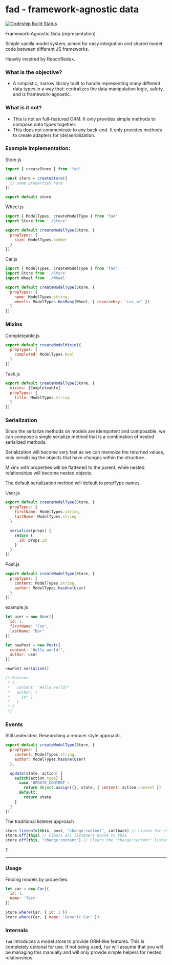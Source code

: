 # fad - framework-agnostic data

[![Codeship Build Status](https://codeship.com/projects/86061510-0365-0134-078c-16bd53bff421/status?branch=master)](https://codeship.com/projects/153844)

Framework-Agnostic Data (representation)

Simple vanilla model system, aimed for easy integration and shared model code between different JS frameworks.

Heavily inspired by React/Redux.

### What is the objective?

- A simplistic, narrow library built to handle representing many different data types in a
  way that: centralizes the data manipulation logic, safety, and is framework-agnostic.

### What is it not?

- This is not an full-featured ORM. It only provides simple methods to compose data types together.
- This does not communicate to any back-end. It only provides methods to create adapters for (de)serialization.


### Example Implementation:

Store.js

```js
import { createStore } from 'fad'

const store = createStore({
  // some properties here
})

export default store
```

Wheel.js

```js
import { ModelTypes, createModelType } from 'fad'
import Store from './Store'

export default createModelType(Store, {
  propTypes: {
    size: ModelTypes.number
  }
})
```

Car.js


```js
import { ModelTypes, createModelType } from 'fad'
import Store from './Store'
import Wheel from './Wheel'

export default createModelType(Store, {
  propTypes: {
    name: ModelTypes.string,
    wheels: ModelTypes.HasMany(Wheel, { reverseKey: 'car_id' })
  }
})
```

### Mixins

Completeable.js

```js
export default createModelMixin({
  propTypes: {
    completed: ModelTypes.bool
  }
})
```

Task.js

```js
export default createModelType(Store, {
  mixins: [Completeable]
  propTypes: {
    title: ModelTypes.string
  }
})
```

### Serialization

Since the serialize methods on models are idempotent and composable, we can compose a
single serialize method that is a combination of nested serialized methods.

Serialization will become very fast as we can memoize the returned values, only serializing the objects
that have changes within the structure.

Mixins with properties will be flattened to the parent, while nested relationships will become nested objects.

The default serialization method will default to propType names.

User.js

```js
export default createModelType(Store, {
  propTypes: {
    firstName: ModelTypes.string,
    lastName: ModelTypes.string
  }

  serialize(props) {
    return {
      id: props.id
    }
  }
})
```

Post.js

```js
export default createModelType(Store, {
  propTypes: {
    content: ModelTypes.string,
    author: ModelTypes.hasOne(User)
  }
})
```

example.js

```js
let user = new User({
  id: 1,
  firstName: "Foo",
  lastName: "Bar"
})

let newPost = new Post({
  content: "Hello world!",
  author: user
})

newPost.serialize()

/* Returns
 * {
 *   content: "Hello world!"
 *   author: {
 *     id: 1
 *   }
 * }
 */

```

### Events

Still undecided. Researching a reducer style approach.

```js
export default createModelType(Store, {
  propTypes: {
    content: ModelTypes.string,
    author: ModelTypes.hasOne(User)
  },

  update(state, action) {
    switch(action.type) {
      case 'UPDATE_CONTENT':
        return Object.assign({}, state, { content: action.content })
      default:
        return state
    }
  }
})
```

The traditional listener approach

```js
store.listenTo(this, post, "change:content", callback) // Listen for changes on the post content
store.off(this) // Clears all listeners bound to this
store.off(this, "change:content") // Clears the "change:content" listener
```

?

---

### Usage


Finding models by properties:

```js
let car = new Car({
  id: 1,
  name: 'Test'
})

Store.where(Car, { id: 1 })
Store.where(Car, { name: 'Generic Car' })
```

### Internals

`fad` introduces a model store to provide ORM-like features. This is completely optional for use.
If not being used, `fad` will assume that you will be managing this manually and will only provide simple helpers for nested relationships.
